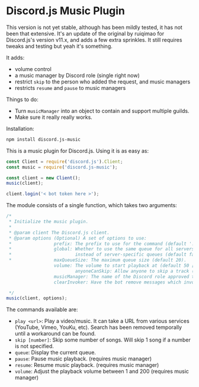 # Discord.js Music Plugin

This version is not yet stable, although has been mildly tested, it has not been that extensive. It's an update of the original by ruiqimao for Discord.js's version v11.x, and adds a few extra sprinkles. It still requires tweaks and testing but yeah it's something.

It adds:
* volume control
* a music manager by Discord role (single right now)
* restrict `skip` to the person who added the request, and music managers
* restricts `resume` and `pause` to music managers

Things to do:
* Turn `musicManager` into an object to contain and support multiple guilds.
* Make sure it really really works.

Installation:
```bash
npm install discord.js-music
```

This is a music plugin for Discord.js. Using it is as easy as:
```javascript
const Client = require('discord.js').Client;
const music = require('discord.js-music');

const client = new Client();
music(client);

client.login('< bot token here >');
```

The module consists of a single function, which takes two arguments:
```javascript
/*
 * Initialize the music plugin.
 *
 * @param client The Discord.js client.
 * @param options (Optional) A set of options to use:
 *                prefix: The prefix to use for the command (default '!').
 *                global: Whether to use the same queue for all servers
 *                        instead of server-specific queues (default false).
 *                maxQueueSize: The maximum queue size (default 20).
 				  volume: The volume to start playback at (default 50 [0.5]).
 				  		  anyoneCanSkip: Allow anyone to skip a track (if disabled, only the music managers + the person who added can skip). (default false).
 				  musicManager: The name of the Discord role approved to manage the bot. (default null)
 				  clearInvoker: Have the bot remove messages which invoke, these are the one that start with the 		 prefix provided. (default false)

 */
music(client, options);
```

The commands available are:
* `play <url>`: Play a video/music. It can take a URL from various services (YouTube, Vimeo, YouKu, etc). Search has been removed temporally until a workaround can be found.
* `skip [number]`: Skip some number of songs. Will skip 1 song if a number is not specified.
* `queue`: Display the current queue.
* `pause`: Pause music playback. (requires music manager)
* `resume`: Resume music playback. (requires music manager)
* `volume`: Adjust the playback volume between 1 and 200 (requires music manager)
